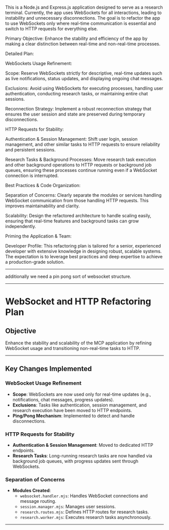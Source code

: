 This is a Node.js and Express.js application designed to serve as a research terminal. Currently, the app uses WebSockets for all interactions, leading to instability and unnecessary disconnections. The goal is to refactor the app to use WebSockets only where real-time communication is essential and switch to HTTP requests for everything else.

Primary Objective:
Enhance the stability and efficiency of the app by making a clear distinction between real-time and non-real-time processes.

Detailed Plan:

WebSockets Usage Refinement:

Scope: Reserve WebSockets strictly for descriptive, real-time updates such as live notifications, status updates, and displaying ongoing chat messages.

Exclusions: Avoid using WebSockets for executing processes, handling user authentication, conducting research tasks, or maintaining entire chat sessions.

Reconnection Strategy: Implement a robust reconnection strategy that ensures the user session and state are preserved during temporary disconnections.

HTTP Requests for Stability:

Authentication & Session Management: Shift user login, session management, and other similar tasks to HTTP requests to ensure reliability and persistent sessions.

Research Tasks & Background Processes: Move research task execution and other background operations to HTTP requests or background job queues, ensuring these processes continue running even if a WebSocket connection is interrupted.

Best Practices & Code Organization:

Separation of Concerns: Clearly separate the modules or services handling WebSocket communication from those handling HTTP requests. This improves maintainability and clarity.

Scalability: Design the refactored architecture to handle scaling easily, ensuring that real-time features and background tasks can grow independently.

Priming the Application & Team:

Developer Profile: This refactoring plan is tailored for a senior, experienced developer with extensive knowledge in designing robust, scalable systems. The expectation is to leverage best practices and deep expertise to achieve a production-grade solution.

---


additionally we need a pin pong sort of websocket structure.



---

# WebSocket and HTTP Refactoring Plan

## Objective
Enhance the stability and scalability of the MCP application by refining WebSocket usage and transitioning non-real-time tasks to HTTP.

---

## Key Changes Implemented

### WebSocket Usage Refinement
- **Scope**: WebSockets are now used only for real-time updates (e.g., notifications, chat messages, progress updates).
- **Exclusions**: Tasks like authentication, session management, and research execution have been moved to HTTP endpoints.
- **Ping/Pong Mechanism**: Implemented to detect and handle disconnections.

### HTTP Requests for Stability
- **Authentication & Session Management**: Moved to dedicated HTTP endpoints.
- **Research Tasks**: Long-running research tasks are now handled via background job queues, with progress updates sent through WebSockets.

### Separation of Concerns
- **Modules Created**:
  - `websocket.handler.mjs`: Handles WebSocket connections and message routing.
  - `session.manager.mjs`: Manages user sessions.
  - `research.routes.mjs`: Defines HTTP routes for research tasks.
  - `research.worker.mjs`: Executes research tasks asynchronously.

---
